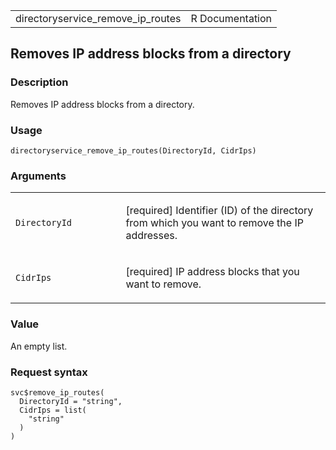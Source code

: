 <table style="width: 100%;">
<tbody>
<tr class="odd">
<td>directoryservice_remove_ip_routes</td>
<td style="text-align: right;">R Documentation</td>
</tr>
</tbody>
</table>

## Removes IP address blocks from a directory

### Description

Removes IP address blocks from a directory.

### Usage

    directoryservice_remove_ip_routes(DirectoryId, CidrIps)

### Arguments

<table>
<colgroup>
<col style="width: 35%" />
<col style="width: 65%" />
</colgroup>
<tbody>
<tr class="odd">
<td><code
id="directoryservice_remove_ip_routes_:_DirectoryId">DirectoryId</code></td>
<td><p>[required] Identifier (ID) of the directory from which you want
to remove the IP addresses.</p></td>
</tr>
<tr class="even">
<td><code
id="directoryservice_remove_ip_routes_:_CidrIps">CidrIps</code></td>
<td><p>[required] IP address blocks that you want to remove.</p></td>
</tr>
</tbody>
</table>

### Value

An empty list.

### Request syntax

    svc$remove_ip_routes(
      DirectoryId = "string",
      CidrIps = list(
        "string"
      )
    )

